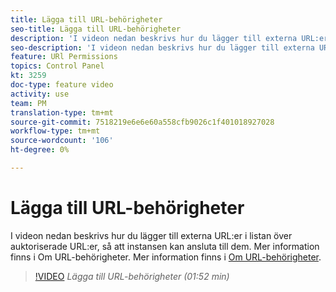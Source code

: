 ```yaml
---
title: Lägga till URL-behörigheter
seo-title: Lägga till URL-behörigheter
description: 'I videon nedan beskrivs hur du lägger till externa URL:er i listan över auktoriserade URL:er, så att instansen kan ansluta till dem.  '
seo-description: 'I videon nedan beskrivs hur du lägger till externa URL:er i listan över auktoriserade URL:er, så att instansen kan ansluta till dem. '
feature: URl Permissions
topics: Control Panel
kt: 3259
doc-type: feature video
activity: use
team: PM
translation-type: tm+mt
source-git-commit: 7518219e6e6e60a558cfb9026c1f401018927028
workflow-type: tm+mt
source-wordcount: '106'
ht-degree: 0%

---
```



# Lägga till URL-behörigheter

I videon nedan beskrivs hur du lägger till externa URL:er i listan över auktoriserade URL:er, så att instansen kan ansluta till dem.  Mer information finns i Om URL-behörigheter. Mer information finns i [Om URL-behörigheter](https://helpx.adobe.com/campaign/kb/control-panel-instance-settings.html).

>[!VIDEO](https://video.tv.adobe.com/v/28149?quality=12)
*Lägga till URL-behörigheter (01:52 min)*
